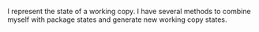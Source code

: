 I represent the state of a working copy. I have several methods to combine myself with package states and generate new working copy states.